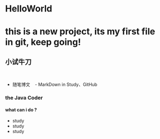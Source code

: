 # HelloWorld
# this is a new project,  its my first file in git, keep going!

## 小试牛刀
  
  - 随笔博文
  
  - MarkDown in Study、GitHub
### the Java Coder
  
#### what can i do ?
- study
- study
- study
